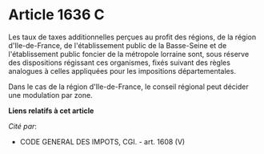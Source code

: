 # Article 1636 C

Les taux de taxes additionnelles perçues au profit des régions, de la région d'Ile-de-France, de l'établissement public de la
Basse-Seine et de l'établissement public foncier de la métropole lorraine sont, sous réserve des dispositions régissant ces
organismes, fixés suivant des règles analogues à celles appliquées pour les impositions départementales.

Dans le cas de la région d'Ile-de-France, le conseil régional peut décider une modulation par zone.

**Liens relatifs à cet article**

_Cité par_:

  - CODE GENERAL DES IMPOTS, CGI. - art. 1608 (V)
